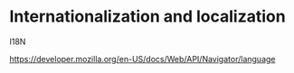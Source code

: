 # Internationalization and localization

I18N 

https://developer.mozilla.org/en-US/docs/Web/API/Navigator/language